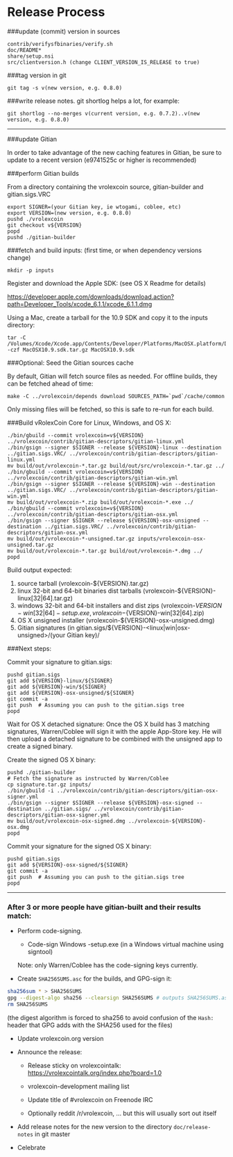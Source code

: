 Release Process
====================

###update (commit) version in sources

	contrib/verifysfbinaries/verify.sh
	doc/README*
	share/setup.nsi
	src/clientversion.h (change CLIENT_VERSION_IS_RELEASE to true)

###tag version in git

	git tag -s v(new version, e.g. 0.8.0)

###write release notes. git shortlog helps a lot, for example:

	git shortlog --no-merges v(current version, e.g. 0.7.2)..v(new version, e.g. 0.8.0)

* * *

###update Gitian

 In order to take advantage of the new caching features in Gitian, be sure to update to a recent version (e9741525c or higher is recommended)

###perform Gitian builds

 From a directory containing the vrolexcoin source, gitian-builder and gitian.sigs.VRC
  
    export SIGNER=(your Gitian key, ie wtogami, coblee, etc)
	export VERSION=(new version, e.g. 0.8.0)
	pushd ./vrolexcoin
	git checkout v${VERSION}
	popd
	pushd ./gitian-builder

###fetch and build inputs: (first time, or when dependency versions change)

	mkdir -p inputs

 Register and download the Apple SDK: (see OS X Readme for details)

 https://developer.apple.com/downloads/download.action?path=Developer_Tools/xcode_6.1.1/xcode_6.1.1.dmg

 Using a Mac, create a tarball for the 10.9 SDK and copy it to the inputs directory:

	tar -C /Volumes/Xcode/Xcode.app/Contents/Developer/Platforms/MacOSX.platform/Developer/SDKs/ -czf MacOSX10.9.sdk.tar.gz MacOSX10.9.sdk

###Optional: Seed the Gitian sources cache

  By default, Gitian will fetch source files as needed. For offline builds, they can be fetched ahead of time:

	make -C ../vrolexcoin/depends download SOURCES_PATH=`pwd`/cache/common

  Only missing files will be fetched, so this is safe to re-run for each build.

###Build vRolexCoin Core for Linux, Windows, and OS X:

	./bin/gbuild --commit vrolexcoin=v${VERSION} ../vrolexcoin/contrib/gitian-descriptors/gitian-linux.yml
	./bin/gsign --signer $SIGNER --release ${VERSION}-linux --destination ../gitian.sigs.VRC/ ../vrolexcoin/contrib/gitian-descriptors/gitian-linux.yml
	mv build/out/vrolexcoin-*.tar.gz build/out/src/vrolexcoin-*.tar.gz ../
	./bin/gbuild --commit vrolexcoin=v${VERSION} ../vrolexcoin/contrib/gitian-descriptors/gitian-win.yml
	./bin/gsign --signer $SIGNER --release ${VERSION}-win --destination ../gitian.sigs.VRC/ ../vrolexcoin/contrib/gitian-descriptors/gitian-win.yml
	mv build/out/vrolexcoin-*.zip build/out/vrolexcoin-*.exe ../
	./bin/gbuild --commit vrolexcoin=v${VERSION} ../vrolexcoin/contrib/gitian-descriptors/gitian-osx.yml
	./bin/gsign --signer $SIGNER --release ${VERSION}-osx-unsigned --destination ../gitian.sigs.VRC/ ../vrolexcoin/contrib/gitian-descriptors/gitian-osx.yml
	mv build/out/vrolexcoin-*-unsigned.tar.gz inputs/vrolexcoin-osx-unsigned.tar.gz
	mv build/out/vrolexcoin-*.tar.gz build/out/vrolexcoin-*.dmg ../
	popd
  Build output expected:

  1. source tarball (vrolexcoin-${VERSION}.tar.gz)
  2. linux 32-bit and 64-bit binaries dist tarballs (vrolexcoin-${VERSION}-linux[32|64].tar.gz)
  3. windows 32-bit and 64-bit installers and dist zips (vrolexcoin-${VERSION}-win[32|64]-setup.exe, vrolexcoin-${VERSION}-win[32|64].zip)
  4. OS X unsigned installer (vrolexcoin-${VERSION}-osx-unsigned.dmg)
  5. Gitian signatures (in gitian.sigs/${VERSION}-<linux|win|osx-unsigned>/(your Gitian key)/

###Next steps:

Commit your signature to gitian.sigs:

	pushd gitian.sigs
	git add ${VERSION}-linux/${SIGNER}
	git add ${VERSION}-win/${SIGNER}
	git add ${VERSION}-osx-unsigned/${SIGNER}
	git commit -a
	git push  # Assuming you can push to the gitian.sigs tree
	popd

  Wait for OS X detached signature:
	Once the OS X build has 3 matching signatures, Warren/Coblee will sign it with the apple App-Store key.
	He will then upload a detached signature to be combined with the unsigned app to create a signed binary.

  Create the signed OS X binary:

	pushd ./gitian-builder
	# Fetch the signature as instructed by Warren/Coblee
	cp signature.tar.gz inputs/
	./bin/gbuild -i ../vrolexcoin/contrib/gitian-descriptors/gitian-osx-signer.yml
	./bin/gsign --signer $SIGNER --release ${VERSION}-osx-signed --destination ../gitian.sigs/ ../vrolexcoin/contrib/gitian-descriptors/gitian-osx-signer.yml
	mv build/out/vrolexcoin-osx-signed.dmg ../vrolexcoin-${VERSION}-osx.dmg
	popd

Commit your signature for the signed OS X binary:

	pushd gitian.sigs
	git add ${VERSION}-osx-signed/${SIGNER}
	git commit -a
	git push  # Assuming you can push to the gitian.sigs tree
	popd

-------------------------------------------------------------------------

### After 3 or more people have gitian-built and their results match:

- Perform code-signing.

    - Code-sign Windows -setup.exe (in a Windows virtual machine using signtool)

  Note: only Warren/Coblee has the code-signing keys currently.

- Create `SHA256SUMS.asc` for the builds, and GPG-sign it:
```bash
sha256sum * > SHA256SUMS
gpg --digest-algo sha256 --clearsign SHA256SUMS # outputs SHA256SUMS.asc
rm SHA256SUMS
```
(the digest algorithm is forced to sha256 to avoid confusion of the `Hash:` header that GPG adds with the SHA256 used for the files)

- Update vrolexcoin.org version

- Announce the release:

  - Release sticky on vrolexcointalk: https://vrolexcointalk.org/index.php?board=1.0

  - vrolexcoin-development mailing list

  - Update title of #vrolexcoin on Freenode IRC

  - Optionally reddit /r/vrolexcoin, ... but this will usually sort out itself

- Add release notes for the new version to the directory `doc/release-notes` in git master

- Celebrate 
